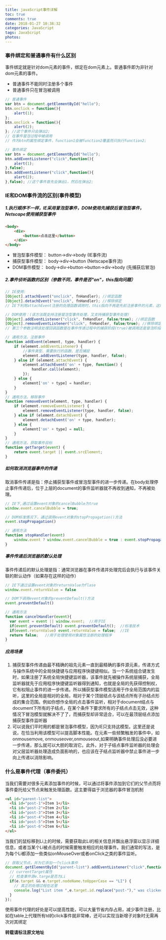```yaml
---
title: javaScript事件详解
toc: true
comments: true
date: 2018-01-27 10:38:32
categories: JavaScript
tags: JavaScript
photos:
---
```


<!--more-->
### 事件绑定和普通事件有什么区别
事件绑定就是针对dom元素的事件，绑定在dom元素上。普通事件即为非针对dom元素的事件。

* 普通事件不能同时注册多个事件
* 普通事件只在冒泡被调用

```js
// 普通事件
var btn = document.getElementById("hello");
btn.onclick = function(){
    alert(1);
};
btn.onclick = function(){
    alert(2);
}; //这个事件只会弹出2;
// 在事件冒泡过程中被调用
// 作为btn的属性绑定事件，function1会被function2覆盖而只执行function2;

// 事件绑定
var btn = document.getElementById("hello");
btn.addEventListener("click",function(){
    alert(1);
},false);
btn.addEventListener("click",function(){
    alert(2);
},false); //这个事件首先会弹出1，然后在弹出2;
```

### IE和DOM事件流的区别(事件模型)

##### 1.执行顺序不一样，IE采用冒泡型事件，DOM使用先捕获后冒泡型事件，Netscape使用捕获型事件
```html
<body>
    <div>
        <button>点击这里</button>
    </div>
</body>
```
* 冒泡型事件模型： button->div->body (IE事件流)
* 捕获型事件模型： body->div->button (Netscape事件流)
* DOM事件模型： body->div->button->button->div->body (先捕获后冒泡)

##### 2.事件侦听函数的区别（参数不同，事件是否"on"，this指向问题）

```js
// IE使用:
[Object].attachEvent("onclick", fnHandler); //绑定函数
[Object].detachEvent("onclick", fnHandler); //移除绑定
// IE下利用attachEvent注册的处理函数调用时，this指向不再是先前注册事件的元素，这时的this为window对象了

// DOM使用：(该方法既支持注册冒泡型事件处理，又支持捕获型事件处理)
[Object].addEventListener("click", fnHandler, false/true); //绑定函数
[Object].removeEventListener("click", fnHandler, false/true); //移除绑定
// 第三个参数注明该处理回调函数是在事件传递过程中的捕获阶段(true)被调用还是冒泡阶段(flase)被调用

// 通用方法，注册事件
function addEvent(element, type, handler) {
    if (element.addEventListener) {
        //事件类型、需要执行的函数、是否捕捉
        element.addEventListener(type, handler, false);
    } else if (element.attachEvent) {
        element.attachEvent('on' + type, function() {
            handler.call(element);
        });
    } else {
        element['on' + type] = handler;
    }
}
// 通用方法，移除事件
function removeEvent(element, type, handler) {
    if (element.removeEventListener) {
        element.removeEventListener(type, handler, false);
    } else if (element.datachEvent) {
        element.detachEvent('on' + type, handler);
    } else {
        element['on' + type] = null;
    }
}
// 通用方法，获取事件目标
function getTarget(event) {
    return event.target || event.srcElement;
}
```

##### 如何取消浏览器事件的传递

取消事件传递是指：停止捕获型事件或冒泡型事件的进一步传递。在body处理停止事件传递后，位于上层的document的事件监听器就不再收到通知，不再被处理。

```js
// IE下,通过设置event对象的cancelBubble为true
window.event.cancelBubble = true;

// DOM标准情况下，通过调用event对象的stopPropagation()方法
event.stopPropagation()

// 通用方法
function stopHandler(event)
    window.event ? window.event.cancelBubble = true : event.stopPropagation();
}
```

##### 事件传递后浏览器的默认处理

事件传递后的默认处理是指：通常浏览器在事件传递并处理完后会执行与该事件关联的默认动作（如果存在这样的动作）

```js
// IE下通过设置event对象的returnValue为flase
window.event.returnValue = false

// DOM下调用event对象的preventDefault()方法
event.preventDefault()

// 通用方法
function cancelHandler(event){
  var event = event || window.event;  //用于IE
  if(event.preventDefault) event.preventDefault();  //标准技术
  if(event.returnValue) event.returnValue = false;  //IE
  return false;   //用于处理使用对象属性注册的处理程序
}

```

##### 应用场景

1. 捕获型事件传递由最不精确的祖先元素一直到最精确的事件源元素，传递方式与操作系统中的全局快捷键与应用程序快捷键相似。当一个系统组合键发生时，如果注册了系统全局快捷键监听器，该事件就先被操作系统层捕获，全局监听器就先于应用程序快捷键监听器得到通知，也就是全局的先获得控制权，它有权阻止事件的进一步传递。所以捕获型事件模型适用于作全局范围内的监听，这里的全局是相对的全局，相对于某个顶层结点与该结点所有子孙结点形成的集合范围。例如你想作全局的点击事件监听，相对于document结点与document下所有的子结点，在某个条件下要求所有的子结点点击无效，这种情况下冒泡模型就解决不了了，而捕获型却非常适合，可以在最顶层结点添加捕获型事件监听器
2. 可以说我们平时用的都是冒泡事件模型，因为IE只支持这模型。这里还是说说，在恰当利用该模型可以提高脚本性能。在元素一些频繁触发的事件中，如onmousemove, onmouseover,onmouseout,如果明确事件处理后没必要进一步传递，那么就可以大胆的取消它。此外，对于子结点事件监听器的处理会对父层监听器处理造成负面影响的，也应该在子结点监听器中禁止事件进一步向上传递以消除影响。

### 什么是事件代理（事件委托）

当我们需要对很多元素添加事件的时候，可以通过将事件添加到它们的父节点而将事件委托给父节点来触发处理函数。这主要得益于浏览器的事件冒泡机制
```html
<ul id="parent-list">
  <li id="post-1">Item 1</li>
  <li id="post-2">Item 2</li>
  <li id="post-3">Item 3</li>
  <li id="post-4">Item 4</li>
  <li id="post-5">Item 5</li>
  <li id="post-6">Item 6</li>
</ul>
```

当我们的鼠标移到Li上的时候，需要获取此Li的相关信息并飘出悬浮窗以显示详细信息，或者当某个Li被点击的时候需要触发相应的处理事件。我们通常的写法，是为每个Li都添加一些类似onMouseOver或者onClick之类的事件监听。

```js
// 获取父节点，并为它添加一个click事件
document.getElementById("parent-list").addEventListener("click",function(e) {
  // currentTarget属性
  // 检查事件源e.targe是否为Li
  if(e.target && e.target.nodeName.toUpperCase == "LI") {
    // 真正的处理过程在这里
    console.log("List item ",e.target.id.replace("post-")," was clicked!");
  }
});
```

使用事件代理的好处是可以提高性能，可以大量节省内存占用，减少事件注册，比如在table上代理所有td的click事件就非常棒，还可以实现当新增子对象时无需再次对其绑定



**转载请标注原文地址**
